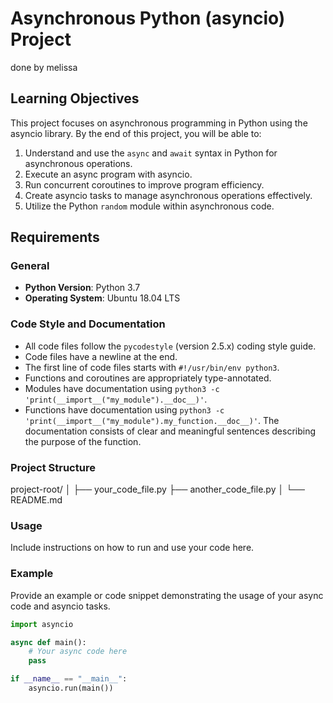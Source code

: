 # Asynchronous Python (asyncio) Project
done by melissa
## Learning Objectives

This project focuses on asynchronous programming in Python using the asyncio library. By the end of this project, you will be able to:

1. Understand and use the `async` and `await` syntax in Python for asynchronous operations.
2. Execute an async program with asyncio.
3. Run concurrent coroutines to improve program efficiency.
4. Create asyncio tasks to manage asynchronous operations effectively.
5. Utilize the Python `random` module within asynchronous code.

## Requirements

### General

- **Python Version**: Python 3.7
- **Operating System**: Ubuntu 18.04 LTS

### Code Style and Documentation

- All code files follow the `pycodestyle` (version 2.5.x) coding style guide.
- Code files have a newline at the end.
- The first line of code files starts with `#!/usr/bin/env python3`.
- Functions and coroutines are appropriately type-annotated.
- Modules have documentation using `python3 -c 'print(__import__("my_module").__doc__)'`.
- Functions have documentation using `python3 -c 'print(__import__("my_module").my_function.__doc__)'`. The documentation consists of clear and meaningful sentences describing the purpose of the function.

### Project Structure
project-root/
│
├── your_code_file.py
├── another_code_file.py
│
└── README.md

### Usage

Include instructions on how to run and use your code here.

### Example

Provide an example or code snippet demonstrating the usage of your async code and asyncio tasks.

```python
import asyncio

async def main():
    # Your async code here
    pass

if __name__ == "__main__":
    asyncio.run(main())

